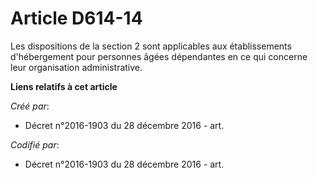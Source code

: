 # Article D614-14

Les dispositions de la section 2 sont applicables aux établissements d'hébergement pour personnes âgées dépendantes en ce qui
concerne leur organisation administrative.

**Liens relatifs à cet article**

_Créé par_:

  - Décret n°2016-1903 du 28 décembre 2016 - art.

_Codifié par_:

  - Décret n°2016-1903 du 28 décembre 2016 - art.
